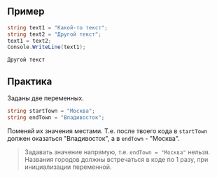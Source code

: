 ## Пример
```cs
string text1 = "Какой-то текст";
string text2 = "Другой текст";
text1 = text2;
Console.WriteLine(text1);
```
```
Другой текст
```
## Практика
Заданы две переменных. 
```cs
string startTown = "Москва";
string endTown = "Владивосток";
```
Поменяй их значения местами. Т.е. после твоего кода в `startTown` должен оказаться "Владивосток", а в `endTown` - "Москва".
>Задавать значение напрямую, т.е. `endTown = "Москва"` нельзя. Названия городов должны встречаться в коде по 1 разу, при инициализации переменной.
